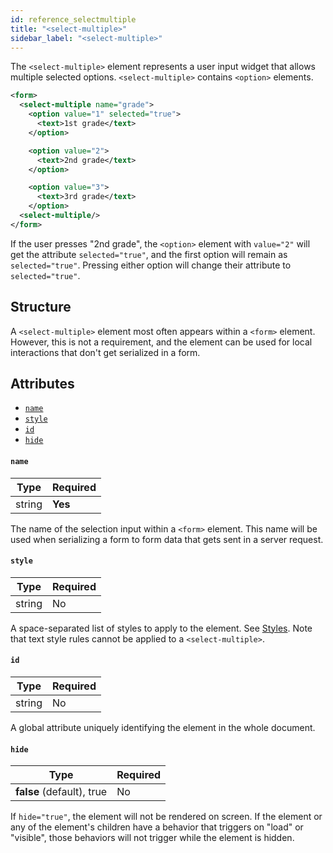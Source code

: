 ```yaml
---
id: reference_selectmultiple
title: "<select-multiple>"
sidebar_label: "<select-multiple>"
---
```


The `<select-multiple>` element represents a user input widget that allows multiple selected options. `<select-multiple>` contains `<option>` elements.

```xml
<form>
  <select-multiple name="grade">
    <option value="1" selected="true">
      <text>1st grade</text>
    </option>

    <option value="2">
      <text>2nd grade</text>
    </option>

    <option value="3">
      <text>3rd grade</text>
    </option>
  <select-multiple/>
</form>
```

If the user presses "2nd grade", the `<option>` element with `value="2"` will get the attribute `selected="true"`, and the first option will remain as `selected="true"`. Pressing either option will change their attribute to `selected="true"`.

## Structure
A `<select-multiple>` element most often appears within a `<form>` element. However, this is not a requirement, and the element can be used for local interactions that don't get serialized in a form.

## Attributes
* [`name`](#name)
* [`style`](#style)
* [`id`](#id)
* [`hide`](#hide)

#### `name`
| Type     | Required |
| -------- | -------- |
| string   | **Yes**  |

The name of the selection input within a `<form>` element. This name will be used when serializing a form to form data that gets sent in a server request.

#### `style`
| Type     | Required |
| -------- | -------- |
| string   | No       |

A space-separated list of styles to apply to the element. See [Styles](/docs/reference_style). Note that text style rules cannot be applied to a `<select-multiple>`.

#### `id`
| Type     | Required |
| -------- | -------- |
| string   | No       |

A global attribute uniquely identifying the element in the whole document.

#### `hide`
| Type     | Required |
| -------- | -------- |
| **false** (default), true   | No       |

If `hide="true"`, the element will not be rendered on screen. If the element or any of the element's children have a behavior that triggers on "load" or "visible", those behaviors will not trigger while the element is hidden.
